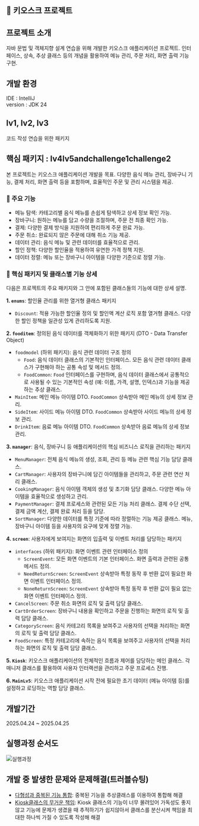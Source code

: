 ## 🍔 키오스크 프로젝트
## 프로젝트 소개
자바 문법 및 객체지향 설계 연습을 위해 개발한 키오스크 애플리케이션 프로젝트. 인터페이스, 상속, 추상 클래스 등의 개념을 활용하여 메뉴 관리, 주문 처리, 화면 출력 기능 구현.

## 개발 환경
IDE : IntelliJ<br/>
version : JDK 24

## lv1, lv2, lv3
코드 작성 연습을 위한 패키지<br/>

## 핵심 패키지 : lv4lv5andchallenge1challenge2

본 프로젝트는 키오스크 애플리케이션 개발을 목표. 다양한 음식 메뉴 관리, 장바구니 기능, 결제 처리, 화면 출력 등을 포함하며, 효율적인 주문 및 관리 시스템을 제공.

### 📌 주요 기능

* 메뉴 탐색: 카테고리별 음식 메뉴를 손쉽게 탐색하고 상세 정보 확인 가능.
* 장바구니: 원하는 메뉴를 담고 수량을 조절하며, 주문 전 최종 확인 가능.
* 결제: 다양한 결제 방식을 지원하여 편리하게 주문 완료 가능.
* 주문 취소: 완료되지 않은 주문에 대해 취소 기능 제공.
* 데이터 관리: 음식 메뉴 및 관련 데이터를 효율적으로 관리.
* 할인 정책: 다양한 할인율을 적용하여 유연한 가격 정책 지원.
* 데이터 정렬: 메뉴 또는 장바구니 아이템을 다양한 기준으로 정렬 가능.

### 📂 핵심 패키지 및 클래스별 기능 상세

다음은 프로젝트의 주요 패키지와 그 안에 포함된 클래스들의 기능에 대한 상세 설명.

**1. `enums`**: 할인율 관리를 위한 열거형 클래스 패키지

* `Discount`: 적용 가능한 할인율 정의 및 할인액 계산 로직 포함 열거형 클래스. 다양한 할인 정책을 일관성 있게 관리하도록 지원.

**2. `fooditem`**: 정의된 음식 데이터를 객체화하기 위한 패키지 (DTO - Data Transfer Object)

* `foodmodel` (하위 패키지): 음식 관련 데이터 구조 정의
    * `Food`: 음식 데이터 클래스의 기본적인 인터페이스. 모든 음식 관련 데이터 클래스가 구현해야 하는 공통 속성 및 메서드 정의.
    * `FoodCommon`: `Food` 인터페이스를 구현하며, 음식 데이터 클래스에서 공통적으로 사용될 수 있는 기본적인 속성 (예: 이름, 가격, 설명, 인덱스)과 기능을 제공하는 추상 클래스.
* `MainItem`: 메인 메뉴 아이템 DTO. `FoodCommon` 상속받아 메인 메뉴의 상세 정보 관리.
* `SideItem`: 사이드 메뉴 아이템 DTO. `FoodCommon` 상속받아 사이드 메뉴의 상세 정보 관리.
* `DrinkItem`: 음료 메뉴 아이템 DTO. `FoodCommon` 상속받아 음료 메뉴의 상세 정보 관리.

**3. `manager`**: 음식, 장바구니 등 애플리케이션의 핵심 비즈니스 로직을 관리하는 패키지

* `MenuManager`: 전체 음식 메뉴의 생성, 조회, 관리 등 메뉴 관련 핵심 기능 담당 클래스.
* `CartManager`: 사용자의 장바구니에 담긴 아이템들을 관리하고, 주문 관련 연산 처리 클래스.
* `CookingManager`: 음식 아이템 객체의 생성 및 초기화 담당 클래스. 다양한 메뉴 아이템을 효율적으로 생성하고 관리.
* `PaymentManager`: 결제 프로세스와 관련된 모든 기능 처리 클래스. 결제 수단 선택, 결제 금액 계산, 결제 완료 처리 등을 담당.
* `SortManager`: 다양한 데이터를 특정 기준에 따라 정렬하는 기능 제공 클래스. 메뉴, 장바구니 아이템 등을 사용자의 요구에 맞게 정렬 가능.

**4. `screen`**: 사용자에게 보여지는 화면의 입출력 및 이벤트 처리를 담당하는 패키지

* `interfaces` (하위 패키지): 화면 이벤트 관련 인터페이스 정의
    * `ScreenEvent`: 모든 화면 이벤트의 기본 인터페이스. 화면 출력과 관련된 공통 메서드 정의.
    * `NeedReturnScreen`: `ScreenEvent` 상속받아 특정 동작 후 반환 값이 필요한 화면 이벤트 인터페이스 정의.
    * `NoneReturnScreen`: `ScreenEvent` 상속받아 특정 동작 후 반환 값이 필요 없는 화면 이벤트 인터페이스 정의.
* `CancelScreen`: 주문 취소 화면의 로직 및 출력 담당 클래스.
* `CartOrderScreen`: 장바구니 내용을 확인하고 주문을 진행하는 화면의 로직 및 출력 담당 클래스.
* `CategoryScreen`: 음식 카테고리 목록을 보여주고 사용자의 선택을 처리하는 화면의 로직 및 출력 담당 클래스.
* `FoodScreen`: 특정 카테고리에 속하는 음식 목록을 보여주고 사용자의 선택을 처리하는 화면의 로직 및 출력 담당 클래스.

**5. `Kiosk`**: 키오스크 애플리케이션의 전체적인 흐름과 제어를 담당하는 메인 클래스. 각 매니저 클래스를 활용하여 사용자 인터랙션을 관리하고 주문 프로세스 진행.

**6. `MainLv5`**: 키오스크 애플리케이션 시작 전에 필요한 초기 데이터 (메뉴 아이템 등)를 설정하고 로딩하는 역할 담당 클래스.

## 개발기간
2025.04.24 ~ 2025.04.25<br/>

## 실행과정 순서도
![실행과정](https://github.com/user-attachments/assets/642a060b-ab3c-411f-a814-00237fa17c83)

## 개발 중 발생한 문제와 문제해결(트러블슈팅)
* [다형성과 중복된 기능 통합](https://t-era.tistory.com/143): 중복된 기능을 추상클래스를 이용하여 통합해 해결
* [Kiosk클래스의 무거운 책임](https://t-era.tistory.com/145): Kiosk 클래스의 기능이 너무 몰려있어 가독성도 좋지않고 기능에 문제가 생겼을 때 추적하기가 쉽지않아서 클래스를 분산시켜 책임을 최대한 하나씩 가질 수 있도록 작성해 해결
